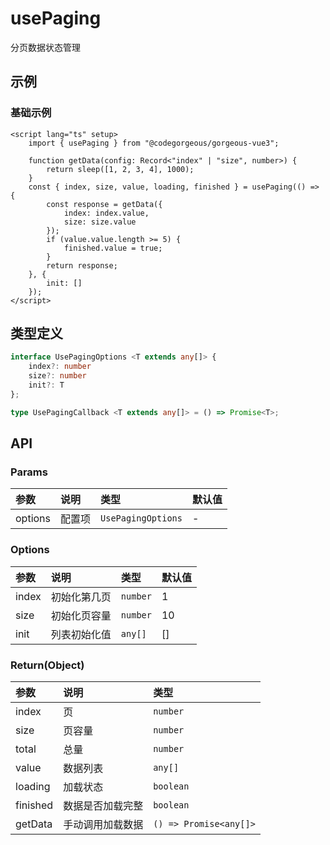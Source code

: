 # usePaging

分页数据状态管理

## 示例

### 基础示例

```vue
<script lang="ts" setup>
    import { usePaging } from "@codegorgeous/gorgeous-vue3";

    function getData(config: Record<"index" | "size", number>) {
        return sleep([1, 2, 3, 4], 1000);
    }
    const { index, size, value, loading, finished } = usePaging(() => {
        const response = getData({
            index: index.value,
            size: size.value
        });
        if (value.value.length >= 5) {
            finished.value = true;
        }
        return response;
    }, {
        init: []
    });
</script>
```

## 类型定义

```ts
interface UsePagingOptions <T extends any[]> {
    index?: number
    size?: number
    init?: T
};

type UsePagingCallback <T extends any[]> = () => Promise<T>;
```

## API

### Params
| 参数 | 说明 | 类型 | 默认值 |
| :- | :- | :- | :- |
| options | 配置项 | `UsePagingOptions` | - |

### Options
| 参数 | 说明 | 类型 | 默认值 |
| :- | :- | :- | :- |
| index | 初始化第几页 | `number` | 1 |
| size | 初始化页容量 | `number` | 10 |
| init | 列表初始化值 | `any[]` | [] |

### Return(Object)
| 参数 | 说明 | 类型 |
| :- | :- | :- |
| index | 页 | `number` |
| size | 页容量 | `number` |
| total | 总量 | `number` |
| value | 数据列表 | `any[]` |
| loading | 加载状态 | `boolean` |
| finished | 数据是否加载完整 | `boolean` |
| getData | 手动调用加载数据 | `() => Promise<any[]>` |